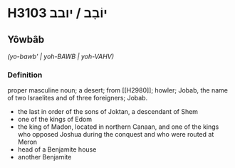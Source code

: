 # H3103 יוֹבָב / יובב

## Yôwbâb

_(yo-bawb' | yoh-BAWB | yoh-VAHV)_

### Definition

proper masculine noun; a desert; from [[H2980]]; howler; Jobab, the name of two Israelites and of three foreigners; Jobab.

- the last in order of the sons of Joktan, a descendant of Shem
- one of the kings of Edom
- the king of Madon, located in northern Canaan, and one of the kings who opposed Joshua during the conquest and who were routed at Meron
- head of a Benjamite house
- another Benjamite
